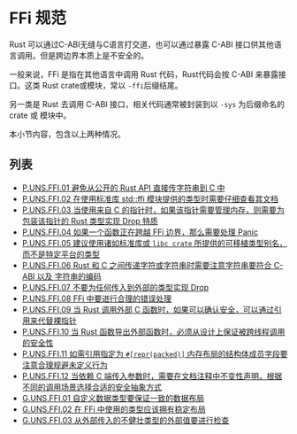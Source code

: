 # FFi 规范

Rust 可以通过C-ABI无缝与C语言打交道，也可以通过暴露 C-ABI 接口供其他语言调用。但是跨边界本质上是不安全的。

一般来说，FFi 是指在其他语言中调用 Rust 代码，Rust代码会按 C-ABI 来暴露接口。这类 Rust crate或模块，常以 `-ffi`后缀结尾。

另一类是 Rust 去调用 C-ABI 接口，相关代码通常被封装到以 `-sys` 为后缀命名的 crate 或 模块中。 

本小节内容，包含以上两种情况。  

## 列表

- [P.UNS.FFI.01 避免从公开的 Rust API 直接传字符串到 C 中](./ffi/P.UNS.FFI.01.md)
- [P.UNS.FFI.02 在使用标准库 std::ffi 模块提供的类型时需要仔细查看其文档](./ffi/P.UNS.FFI.02.md)
- [P.UNS.FFI.03 当使用来自 C 的指针时，如果该指针需要管理内存，则需要为包装该指针的 Rust 类型实现 Drop 特质](./ffi/P.UNS.FFI.03.md)
- [P.UNS.FFI.04 如果一个函数正在跨越 FFi 边界，那么需要处理 Panic](./ffi/P.UNS.FFI.04.md)
- [P.UNS.FFI.05 建议使用诸如标准库或 `libc crate` 所提供的可移植类型别名，而不是特定平台的类型](./ffi/P.UNS.FFI.05.md)
- [P.UNS.FFI.06 Rust 和 C 之间传递字符或字符串时需要注意字符串要符合 C-ABI 以及 字符串的编码](./ffi/P.UNS.FFI.06.md)
- [P.UNS.FFI.07 不要为任何传入到外部的类型实现 Drop](./ffi/P.UNS.FFI.07.md)
- [P.UNS.FFI.08 FFi 中要进行合理的错误处理](./ffi/P.UNS.FFI.08.md)
- [P.UNS.FFI.09 当 Rust 调用外部 C 函数时，如果可以确认安全，可以通过引用来代替裸指针](./ffi/P.UNS.FFI.09.md)
- [P.UNS.FFI.10 当 Rust 函数导出外部函数时，必须从设计上保证被跨线程调用的安全性](./ffi/P.UNS.FFI.10.md)
- [P.UNS.FFI.11 如需引用指定为 `#[repr(packed)]` 内存布局的结构体成员字段要注意合理规避未定义行为](./unsafe_rust/ffi/P.UNS.FFI.11.md)
- [P.UNS.FFI.12 当依赖 C 端传入参数时，需要在文档注释中不变性声明，根据不同的调用场景选择合适的安全抽象方式](./unsafe_rust/ffi/P.UNS.FFI.12.md)
- [G.UNS.FFI.01 自定义数据类型要保证一致的数据布局](./ffi/G.UNS.FFI.01.md)
- [G.UNS.FFI.02 在 FFi 中使用的类型应该拥有稳定布局](./ffi/G.UNS.FFI.02.md)
- [G.UNS.FFI.03 从外部传入的不健壮类型的外部值要进行检查](./ffi/G.UNS.FFI.03.md)

